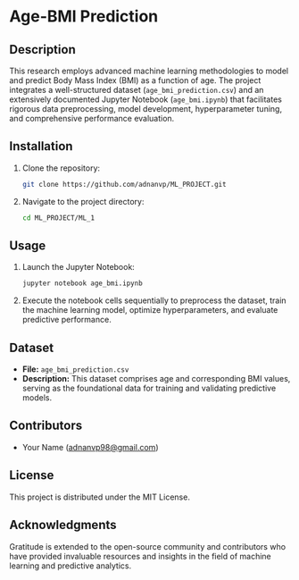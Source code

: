 # Age-BMI Prediction

## Description

This research employs advanced machine learning methodologies to model and predict Body Mass Index (BMI) as a function of age. The project integrates a well-structured dataset (`age_bmi_prediction.csv`) and an extensively documented Jupyter Notebook (`age_bmi.ipynb`) that facilitates rigorous data preprocessing, model development, hyperparameter tuning, and comprehensive performance evaluation. 

## Installation

1. Clone the repository:
   ```bash
   git clone https://github.com/adnanvp/ML_PROJECT.git
   ```
2. Navigate to the project directory:
   ```bash
   cd ML_PROJECT/ML_1
   ```

## Usage

1. Launch the Jupyter Notebook:
   ```bash
   jupyter notebook age_bmi.ipynb
   ```
2. Execute the notebook cells sequentially to preprocess the dataset, train the machine learning model, optimize hyperparameters, and evaluate predictive performance.

## Dataset

- **File:** `age_bmi_prediction.csv`
- **Description:** This dataset comprises age and corresponding BMI values, serving as the foundational data for training and validating predictive models.

## Contributors

- Your Name ([adnanvp98@gmail.com](mailto:adnanvp98@gmail.com))

## License

This project is distributed under the MIT License.

## Acknowledgments

Gratitude is extended to the open-source community and contributors who have provided invaluable resources and insights in the field of machine learning and predictive analytics.

